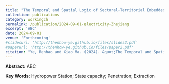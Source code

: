 ```yaml
---
title: "The Temporal and Spatial Logic of Sectoral-Territorial Embeddedness: A Historical Analysis of the Evolution of County-Level Electricity Power System in Zhejiang ("条块互嵌"的时间与空间逻辑：基于浙江省县级电力管理体制演变历史的分析)"
collection: publications
category: workingch
permalink: /publication/2024-09-01-electricity-Zhejiang
excerpt: 'ABC'
date: 2024-09-01
venue: 'Forthcoming'
#slidesurl: 'http://thenhow-ye.github.io/files/slides2.pdf'
#paperurl: 'http://thenhow-ye.github.io/files/paper2.pdf'
citation: "Ye, Renhao and Xiao Ma. (2024). &quot;The Temporal and Spatial Logic of Sectoral-Territorial Embeddedness: A Historical Analysis of the Evolution of County-Level Electricity Power System in Zhejiang ('Tiaokuaihuqian de Shijian yu Kongjian Luoji: Jiyu Zhejiangsheng Xianjidianliguanlitizhi Yanbianlishi de Fenxi').&quot; <i>Forthcoming</i>."
---
```


**Abstract:** ABC

**Key Words:** Hydropower Station; State capacity; Penetration; Extraction
